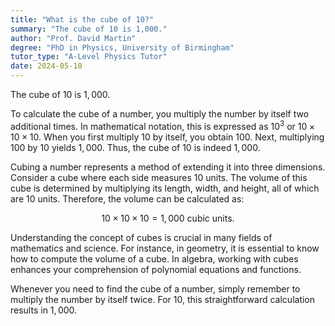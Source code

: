 ```yaml
---
title: "What is the cube of 10?"
summary: "The cube of 10 is 1,000."
author: "Prof. David Martin"
degree: "PhD in Physics, University of Birmingham"
tutor_type: "A-Level Physics Tutor"
date: 2024-05-10
---
```


The cube of $10$ is $1,000$.

To calculate the cube of a number, you multiply the number by itself two additional times. In mathematical notation, this is expressed as $10^3$ or $10 \times 10 \times 10$. When you first multiply $10$ by itself, you obtain $100$. Next, multiplying $100$ by $10$ yields $1,000$. Thus, the cube of $10$ is indeed $1,000$.

Cubing a number represents a method of extending it into three dimensions. Consider a cube where each side measures $10$ units. The volume of this cube is determined by multiplying its length, width, and height, all of which are $10$ units. Therefore, the volume can be calculated as:

$$
10 \times 10 \times 10 = 1,000 \text{ cubic units}.
$$

Understanding the concept of cubes is crucial in many fields of mathematics and science. For instance, in geometry, it is essential to know how to compute the volume of a cube. In algebra, working with cubes enhances your comprehension of polynomial equations and functions.

Whenever you need to find the cube of a number, simply remember to multiply the number by itself twice. For $10$, this straightforward calculation results in $1,000$.
    